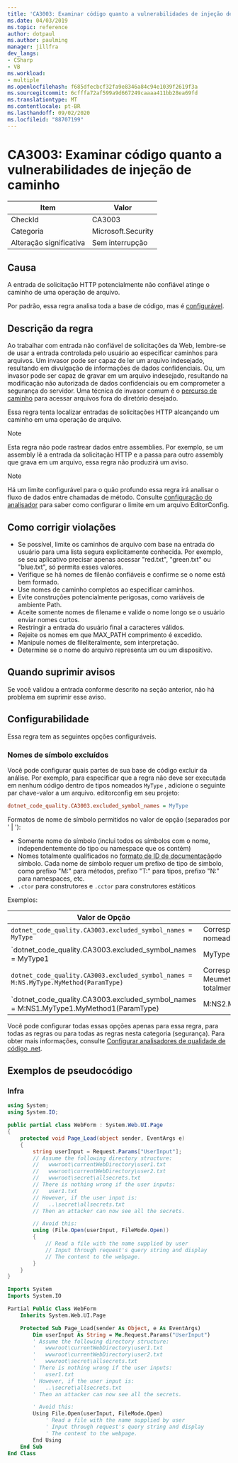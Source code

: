 ```yaml
---
title: 'CA3003: Examinar código quanto a vulnerabilidades de injeção de caminho'
ms.date: 04/03/2019
ms.topic: reference
author: dotpaul
ms.author: paulming
manager: jillfra
dev_langs:
- CSharp
- VB
ms.workload:
- multiple
ms.openlocfilehash: f685dfecbcf32fa9e8346a84c94e1039f2619f3a
ms.sourcegitcommit: 6cfffa72af599a9d667249caaaa411bb28ea69fd
ms.translationtype: MT
ms.contentlocale: pt-BR
ms.lasthandoff: 09/02/2020
ms.locfileid: "88707199"
---
```

# <a name="ca3003-review-code-for-file-path-injection-vulnerabilities"></a>CA3003: Examinar código quanto a vulnerabilidades de injeção de caminho

|Item|Valor|
|-|-|
|CheckId|CA3003|
|Categoria|Microsoft.Security|
|Alteração significativa|Sem interrupção|

## <a name="cause"></a>Causa

A entrada de solicitação HTTP potencialmente não confiável atinge o caminho de uma operação de arquivo.

Por padrão, essa regra analisa toda a base de código, mas é [configurável](#configurability).

## <a name="rule-description"></a>Descrição da regra

Ao trabalhar com entrada não confiável de solicitações da Web, lembre-se de usar a entrada controlada pelo usuário ao especificar caminhos para arquivos. Um invasor pode ser capaz de ler um arquivo indesejado, resultando em divulgação de informações de dados confidenciais. Ou, um invasor pode ser capaz de gravar em um arquivo indesejado, resultando na modificação não autorizada de dados confidenciais ou em comprometer a segurança do servidor. Uma técnica de invasor comum é o [percurso de caminho](https://www.owasp.org/index.php/Path_Traversal) para acessar arquivos fora do diretório desejado.

Essa regra tenta localizar entradas de solicitações HTTP alcançando um caminho em uma operação de arquivo.

> [!NOTE]
> Esta regra não pode rastrear dados entre assemblies. Por exemplo, se um assembly lê a entrada da solicitação HTTP e a passa para outro assembly que grava em um arquivo, essa regra não produzirá um aviso.

> [!NOTE]
> Há um limite configurável para o quão profundo essa regra irá analisar o fluxo de dados entre chamadas de método. Consulte [configuração do analisador](https://github.com/dotnet/roslyn-analyzers/blob/master/docs/Analyzer%20Configuration.md#dataflow-analysis) para saber como configurar o limite em um arquivo EditorConfig.

## <a name="how-to-fix-violations"></a>Como corrigir violações

- Se possível, limite os caminhos de arquivo com base na entrada do usuário para uma lista segura explicitamente conhecida.  Por exemplo, se seu aplicativo precisar apenas acessar "red.txt", "green.txt" ou "blue.txt", só permita esses valores.
- Verifique se há nomes de filenão confiáveis e confirme se o nome está bem formado.
- Use nomes de caminho completos ao especificar caminhos.
- Evite construções potencialmente perigosas, como variáveis de ambiente Path.
- Aceite somente nomes de filename e valide o nome longo se o usuário enviar nomes curtos.
- Restringir a entrada do usuário final a caracteres válidos.
- Rejeite os nomes em que MAX_PATH comprimento é excedido.
- Manipule nomes de fileliteralmente, sem interpretação.
- Determine se o nome do arquivo representa um ou um dispositivo.

## <a name="when-to-suppress-warnings"></a>Quando suprimir avisos

Se você validou a entrada conforme descrito na seção anterior, não há problema em suprimir esse aviso.

## <a name="configurability"></a>Configurabilidade

Essa regra tem as seguintes opções configuráveis.

### <a name="excluded-symbol-names"></a>Nomes de símbolo excluídos

Você pode configurar quais partes de sua base de código excluir da análise. Por exemplo, para especificar que a regra não deve ser executada em nenhum código dentro de tipos nomeados `MyType` , adicione o seguinte par chave-valor a um arquivo. editorconfig em seu projeto:

```ini
dotnet_code_quality.CA3003.excluded_symbol_names = MyType
```

Formatos de nome de símbolo permitidos no valor de opção (separados por ' | '):
- Somente nome do símbolo (inclui todos os símbolos com o nome, independentemente do tipo ou namespace que os contém)
- Nomes totalmente qualificados no [formato de ID de documentação](https://github.com/dotnet/csharplang/blob/master/spec/documentation-comments.md#id-string-format)do símbolo. Cada nome de símbolo requer um prefixo de tipo de símbolo, como prefixo "M:" para métodos, prefixo "T:" para tipos, prefixo "N:" para namespaces, etc.
- `.ctor` para construtores e `.cctor` para construtores estáticos

Exemplos:

| Valor de Opção | Resumo |
| --- | --- |
|`dotnet_code_quality.CA3003.excluded_symbol_names = MyType` | Corresponde a todos os símbolos nomeados ' com MyType ' na compilação
|`dotnet_code_quality.CA3003.excluded_symbol_names = MyType1|MyType2` | Corresponde a todos os símbolos denominados ' MyType1 ' ou ' MyType2 ' na compilação
|`dotnet_code_quality.CA3003.excluded_symbol_names = M:NS.MyType.MyMethod(ParamType)` | Corresponde ao método específico ' Meumetodo ' com determinada assinatura totalmente qualificada
|`dotnet_code_quality.CA3003.excluded_symbol_names = M:NS1.MyType1.MyMethod1(ParamType)|M:NS2.MyType2.MyMethod2(ParamType)` | Corresponde aos métodos específicos ' MyMethod1 ' e ' MyMethod2 ' com a respectiva assinatura totalmente qualificada

Você pode configurar todas essas opções apenas para essa regra, para todas as regras ou para todas as regras nesta categoria (segurança). Para obter mais informações, consulte [Configurar analisadores de qualidade de código .net](configure-fxcop-analyzers.md).

## <a name="pseudo-code-examples"></a>Exemplos de pseudocódigo

### <a name="violation"></a>Infra

```csharp
using System;
using System.IO;

public partial class WebForm : System.Web.UI.Page
{
    protected void Page_Load(object sender, EventArgs e)
    {
        string userInput = Request.Params["UserInput"];
        // Assume the following directory structure:
        //   wwwroot\currentWebDirectory\user1.txt
        //   wwwroot\currentWebDirectory\user2.txt
        //   wwwroot\secret\allsecrets.txt
        // There is nothing wrong if the user inputs:
        //   user1.txt
        // However, if the user input is:
        //   ..\secret\allsecrets.txt
        // Then an attacker can now see all the secrets.

        // Avoid this:
        using (File.Open(userInput, FileMode.Open))
        {
            // Read a file with the name supplied by user
            // Input through request's query string and display
            // The content to the webpage.
        }
    }
}
```

```vb
Imports System
Imports System.IO

Partial Public Class WebForm
    Inherits System.Web.UI.Page

    Protected Sub Page_Load(sender As Object, e As EventArgs)
        Dim userInput As String = Me.Request.Params("UserInput")
        ' Assume the following directory structure:
        '   wwwroot\currentWebDirectory\user1.txt
        '   wwwroot\currentWebDirectory\user2.txt
        '   wwwroot\secret\allsecrets.txt
        ' There is nothing wrong if the user inputs:
        '   user1.txt
        ' However, if the user input is:
        '   ..\secret\allsecrets.txt
        ' Then an attacker can now see all the secrets.

        ' Avoid this:
        Using File.Open(userInput, FileMode.Open)
            ' Read a file with the name supplied by user
            ' Input through request's query string and display
            ' The content to the webpage.
        End Using
    End Sub
End Class
```

